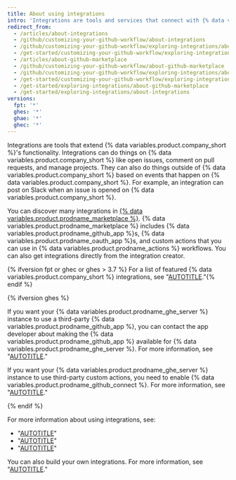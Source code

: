 ```yaml
---
title: About using integrations
intro: 'Integrations are tools and services that connect with {% data variables.product.product_name %} to complement and extend your workflow.'
redirect_from:
  - /articles/about-integrations
  - /github/customizing-your-github-workflow/about-integrations
  - /github/customizing-your-github-workflow/exploring-integrations/about-integrations
  - /get-started/customizing-your-github-workflow/exploring-integrations/about-integrations
  - /articles/about-github-marketplace
  - /github/customizing-your-github-workflow/about-github-marketplace
  - /github/customizing-your-github-workflow/exploring-integrations/about-github-marketplace
  - /get-started/customizing-your-github-workflow/exploring-integrations/about-github-marketplace
  - /get-started/exploring-integrations/about-github-marketplace
  - /get-started/exploring-integrations/about-integrations
versions:
  fpt: '*'
  ghes: '*'
  ghae: '*'
  ghec: '*'
---
```


Integrations are tools that extend {% data variables.product.company_short %}'s functionality. Integrations can do things on {% data variables.product.company_short %} like open issues, comment on pull requests, and manage projects. They can also do things outside of {% data variables.product.company_short %} based on events that happen on {% data variables.product.company_short %}. For example, an integration can post on Slack when an issue is opened on {% data variables.product.company_short %}.

You can discover many integrations in [{% data variables.product.prodname_marketplace %}](https://github.com/marketplace). {% data variables.product.prodname_marketplace %} includes {% data variables.product.prodname_github_app %}s, {% data variables.product.prodname_oauth_app %}s, and custom actions that you can use in {% data variables.product.prodname_actions %} workflows. You can also get integrations directly from the integration creator.

{% ifversion fpt or ghec or ghes > 3.7 %} For a list of featured {% data variables.product.company_short %} integrations, see "[AUTOTITLE](/get-started/exploring-integrations/github-extensions-and-integrations)."{% endif %}

{% ifversion ghes %}

If you want your {% data variables.product.prodname_ghe_server %} instance to use a third-party {% data variables.product.prodname_github_app %}, you can contact the app developer about making the {% data variables.product.prodname_github_app %} available for {% data variables.product.prodname_ghe_server %}. For more information, see "[AUTOTITLE](/apps/sharing-github-apps/making-your-github-app-available-for-github-enterprise-server)."

If you want your {% data variables.product.prodname_ghe_server %} instance to use third-party custom actions, you need to enable {% data variables.product.prodname_github_connect %}. For more information, see "[AUTOTITLE](/admin/github-actions/managing-access-to-actions-from-githubcom/enabling-automatic-access-to-githubcom-actions-using-github-connect)."

{% endif %}

For more information about using integrations, see:

- "[AUTOTITLE](/apps/using-github-apps/about-using-github-apps)"
- "[AUTOTITLE](/apps/oauth-apps/using-oauth-apps)"
- "[AUTOTITLE](/actions/learn-github-actions/finding-and-customizing-actions)"

You can also build your own integrations. For more information, see "[AUTOTITLE](/get-started/exploring-integrations/about-building-integrations)."
